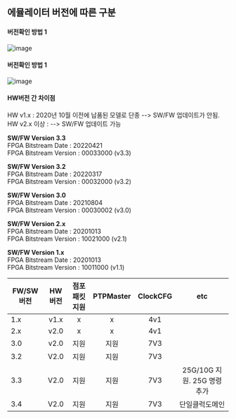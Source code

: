 

## 에뮬레이터 버전에 따른 구분
#### 버전확인 방법 1  
![image](https://user-images.githubusercontent.com/45474081/128462546-b9472dde-bcf5-48af-85da-e1e0f3f2372c.png)



#### 버전확인 방법 1  
![image](https://user-images.githubusercontent.com/45474081/128462478-46df621c-343d-4c3b-90f0-78c4f8c7c0d1.png)


#### HW버전 간 차이점
  HW v1.x : 2020년 10월 이전에 납품된 모델로 단종  --> SW/FW 업데이트가 안됨.  
  HW v2.x 이상 : --> SW/FW 업데이트 가능  
  

**SW/FW Version 3.3**  
      FPGA Bitstream Date     : 20220421   
      FPGA Bitstream Version  : 00033000 (v3.3)   
      
**SW/FW Version 3.2**  
      FPGA Bitstream Date     : 20220317  
      FPGA Bitstream Version  : 00032000 (v3.2)
      
**SW/FW Version 3.0**  
      FPGA Bitstream Date     : 20210804  
      FPGA Bitstream Version  : 00030002 (v3.0)
      
**SW/FW Version 2.x**  
      FPGA Bitstream Date     : 20201013  
      FPGA Bitstream Version  : 10021000 (v2.1)
 
**SW/FW Version 1.x**  
      FPGA Bitstream Date     : 20201013  
      FPGA Bitstream Version  : 10011000  (v1.1)


|FW/SW버전|HW버전|점포패킷지원|PTPMaster|ClockCFG|etc|
|------|:---:|:---:|:---:|:---:|:---:|
|1.x|v1.x|x|x|4v1| |
|2.x|v2.0|x|x|4v1| | 
|3.0|v2.0|지원|지원|7V3| |
|3.2|V2.0|지원|지원|7V3| |
|3.3|V2.0|지원|지원|7V3| 25G/10G 지원. 25G 명령 추가|
|3.4|V2.0|지원|지원|7V3| 단일클럭도메인|
